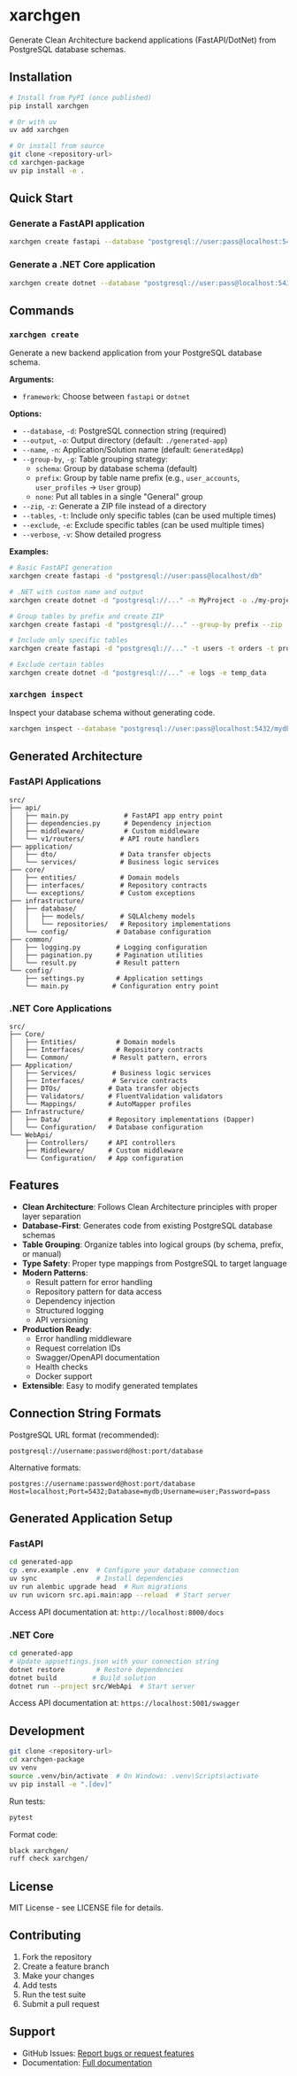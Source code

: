 # xarchgen

Generate Clean Architecture backend applications (FastAPI/DotNet) from PostgreSQL database schemas.

## Installation

```bash
# Install from PyPI (once published)
pip install xarchgen

# Or with uv
uv add xarchgen

# Or install from source
git clone <repository-url>
cd xarchgen-package
uv pip install -e .
```

## Quick Start

### Generate a FastAPI application

```bash
xarchgen create fastapi --database "postgresql://user:pass@localhost:5432/mydb"
```

### Generate a .NET Core application

```bash
xarchgen create dotnet --database "postgresql://user:pass@localhost:5432/mydb" --name MyApp
```

## Commands

### `xarchgen create`

Generate a new backend application from your PostgreSQL database schema.

**Arguments:**
- `framework`: Choose between `fastapi` or `dotnet`

**Options:**
- `--database`, `-d`: PostgreSQL connection string (required)
- `--output`, `-o`: Output directory (default: `./generated-app`)
- `--name`, `-n`: Application/Solution name (default: `GeneratedApp`)
- `--group-by`, `-g`: Table grouping strategy:
  - `schema`: Group by database schema (default)
  - `prefix`: Group by table name prefix (e.g., `user_accounts`, `user_profiles` → `User` group)
  - `none`: Put all tables in a single "General" group
- `--zip`, `-z`: Generate a ZIP file instead of a directory
- `--tables`, `-t`: Include only specific tables (can be used multiple times)
- `--exclude`, `-e`: Exclude specific tables (can be used multiple times)
- `--verbose`, `-v`: Show detailed progress

**Examples:**

```bash
# Basic FastAPI generation
xarchgen create fastapi -d "postgresql://user:pass@localhost/db"

# .NET with custom name and output
xarchgen create dotnet -d "postgresql://..." -n MyProject -o ./my-project

# Group tables by prefix and create ZIP
xarchgen create fastapi -d "postgresql://..." --group-by prefix --zip

# Include only specific tables
xarchgen create fastapi -d "postgresql://..." -t users -t orders -t products

# Exclude certain tables
xarchgen create dotnet -d "postgresql://..." -e logs -e temp_data
```

### `xarchgen inspect`

Inspect your database schema without generating code.

```bash
xarchgen inspect --database "postgresql://user:pass@localhost:5432/mydb"
```

## Generated Architecture

### FastAPI Applications

```
src/
├── api/
│   ├── main.py              # FastAPI app entry point
│   ├── dependencies.py      # Dependency injection
│   ├── middleware/          # Custom middleware
│   └── v1/routers/         # API route handlers
├── application/
│   ├── dto/                # Data transfer objects
│   └── services/           # Business logic services
├── core/
│   ├── entities/           # Domain models
│   ├── interfaces/         # Repository contracts
│   └── exceptions/         # Custom exceptions
├── infrastructure/
│   ├── database/
│   │   ├── models/         # SQLAlchemy models
│   │   └── repositories/   # Repository implementations
│   └── config/            # Database configuration
├── common/
│   ├── logging.py         # Logging configuration
│   ├── pagination.py      # Pagination utilities
│   └── result.py          # Result pattern
└── config/
    ├── settings.py        # Application settings
    └── main.py           # Configuration entry point
```

### .NET Core Applications

```
src/
├── Core/
│   ├── Entities/          # Domain models
│   ├── Interfaces/        # Repository contracts
│   └── Common/           # Result pattern, errors
├── Application/
│   ├── Services/         # Business logic services
│   ├── Interfaces/       # Service contracts
│   ├── DTOs/            # Data transfer objects
│   ├── Validators/      # FluentValidation validators
│   └── Mappings/        # AutoMapper profiles
├── Infrastructure/
│   ├── Data/            # Repository implementations (Dapper)
│   └── Configuration/   # Database configuration
└── WebApi/
    ├── Controllers/     # API controllers
    ├── Middleware/      # Custom middleware
    └── Configuration/   # App configuration
```

## Features

- **Clean Architecture**: Follows Clean Architecture principles with proper layer separation
- **Database-First**: Generates code from existing PostgreSQL database schemas
- **Table Grouping**: Organize tables into logical groups (by schema, prefix, or manual)
- **Type Safety**: Proper type mappings from PostgreSQL to target language
- **Modern Patterns**: 
  - Result pattern for error handling
  - Repository pattern for data access
  - Dependency injection
  - Structured logging
  - API versioning
- **Production Ready**: 
  - Error handling middleware
  - Request correlation IDs
  - Swagger/OpenAPI documentation
  - Health checks
  - Docker support
- **Extensible**: Easy to modify generated templates

## Connection String Formats

PostgreSQL URL format (recommended):
```
postgresql://username:password@host:port/database
```

Alternative formats:
```
postgres://username:password@host:port/database
Host=localhost;Port=5432;Database=mydb;Username=user;Password=pass
```

## Generated Application Setup

### FastAPI

```bash
cd generated-app
cp .env.example .env  # Configure your database connection
uv sync               # Install dependencies
uv run alembic upgrade head  # Run migrations
uv run uvicorn src.api.main:app --reload  # Start server
```

Access API documentation at: `http://localhost:8000/docs`

### .NET Core

```bash
cd generated-app
# Update appsettings.json with your connection string
dotnet restore        # Restore dependencies
dotnet build         # Build solution
dotnet run --project src/WebApi  # Start server
```

Access API documentation at: `https://localhost:5001/swagger`

## Development

```bash
git clone <repository-url>
cd xarchgen-package
uv venv
source .venv/bin/activate  # On Windows: .venv\Scripts\activate
uv pip install -e ".[dev]"
```

Run tests:
```bash
pytest
```

Format code:
```bash
black xarchgen/
ruff check xarchgen/
```

## License

MIT License - see LICENSE file for details.

## Contributing

1. Fork the repository
2. Create a feature branch
3. Make your changes
4. Add tests
5. Run the test suite
6. Submit a pull request

## Support

- GitHub Issues: [Report bugs or request features](https://github.com/Xcdify/DotNetCoreBackendGenerator/issues)
- Documentation: [Full documentation](https://github.com/Xcdify/DotNetCoreBackendGenerator#readme)